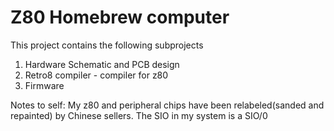 # Z80 Homebrew computer

This project contains the following subprojects

1. Hardware Schematic and PCB design
2. Retro8 compiler - compiler for z80
3. Firmware

Notes to self:
My z80 and peripheral chips have been relabeled(sanded and repainted) by Chinese sellers. The SIO in my system is a SIO/0

